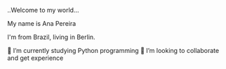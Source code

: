 ..Welcome to my world...  

My name is Ana Pereira  

I'm from Brazil, living in Berlin. 

🌱 I’m currently studying Python programming
👯 I’m looking to collaborate and get experience 





